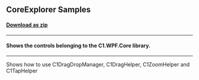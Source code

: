 ## CoreExplorer Samples
#### [Download as zip](https://downgit.github.io/#/home?url=https://github.com/GrapeCity/ComponentOne-WPF-Samples/tree/master/\NET_5\Core\CoreExplorer)
____
#### Shows the controls belonging to the C1.WPF.Core library.
____
Shows how to use C1DragDropManager, C1DragHelper, C1ZoomHelper and C1TapHelper
